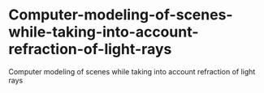 # Computer-modeling-of-scenes-while-taking-into-account-refraction-of-light-rays
Computer modeling of scenes while taking into account refraction of light rays
